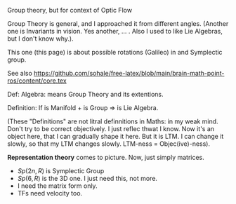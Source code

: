 Group theory, but for context of Optic Flow

Group Theory is general, and I approached it from different angles. (Another one is Invariants in vision. Yes another, ... . Also I used to like Lie Algebras, but I don't know why.).

This one (this page) is about possible rotations (Galileo) in and Symplectic group.

See also https://github.com/sohale/free-latex/blob/main/brain-math-point-ros/content/core.tex

Def: Algebra: means Group Theory and its extentions.

Definition: If is Manifold + is Group => is Lie Algebra.

(These "Definitions" are not litral definnitions in Maths:
in my weak mind. Don't try to be correct objectively. I just reflec thwat I know. Now it's an object here, that I can gradually shape it here. But it is LTM. I can change it slowly, so that my LTM changes slowly. LTM-ness = Objec(ive)-ness).

**Representation theory** comes to picture. Now, just simply matrices.

* $Sp(2n,R)$ is Symplectic Group
* $Sp(6,R)$ is the 3D one. I just need this, not more.
* I need the matrix form only.
* TFs need velocity too.

